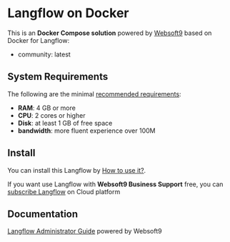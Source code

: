 # Langflow on Docker  

This is an **Docker Compose solution** powered by [Websoft9](https://www.websoft9.com) based on Docker for Langflow:


 - community:  latest


## System Requirements

The following are the minimal [recommended requirements](https://www.langflow.org):

* **RAM**: 4 GB or more
* **CPU**: 2 cores or higher
* **Disk**: at least 1 GB of free space
* **bandwidth**: more fluent experience over 100M  

## Install

You can install this Langflow by [How to use it?](https://github.com/Websoft9/docker-library#how-to-use-it).   

If you want use Langflow with **Websoft9 Business Support** free, you can [subscribe Langflow](https://www.websoft9.com/apps) on Cloud platform

## Documentation

[Langflow Administrator Guide](https://support.websoft9.com/docs/langflow) powered by Websoft9
